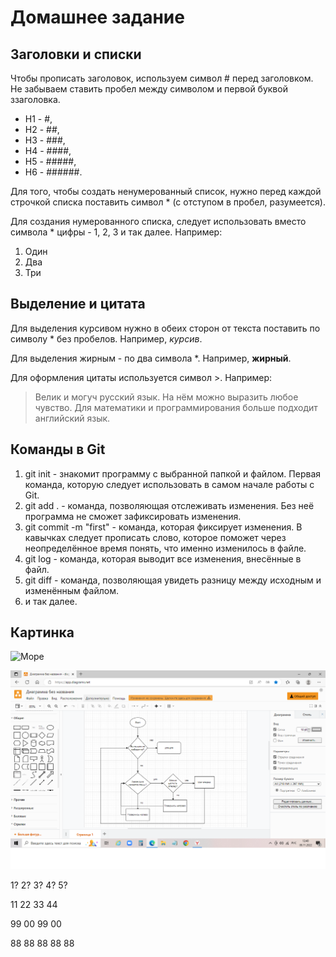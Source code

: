 # Домашнее задание

## Заголовки и списки

Чтобы прописать заголовок, используем символ # перед заголовком. Не забываем ставить пробел между символом и первой буквой ззаголовка.

* Н1 - #,
* Н2 - ##,
* Н3 - ###,
* Н4 - ####,
* Н5 - #####,
* Н6 - ######.

Для того, чтобы создать ненумерованный список, нужно перед каждой строчкой списка поставить символ * (с отступом в пробел, разумеется).

Для создания нумерованного списка, следует использовать вместо символа * цифры - 1, 2, 3 и так далее. Например:
1. Один
2. Два
3. Три

## Выделение и цитата

Для выделения курсивом нужно в обеих сторон от текста поставить по символу * без пробелов. Например, *курсив*.

Для выделения жирным - по два символа *. Например, **жирный**.

Для оформления цитаты используется символ >. Например:

> Велик и могуч русский язык. На нём можно выразить любое чувство. Для математики и программирования больше подходит английский язык.

## Команды в Git

1. git init - знакомит программу с выбранной папкой и файлом. Первая команда, которую следует использовать в самом начале работы с Git.
2. git add . - команда, позволяющая отслеживать изменения. Без неё программа не сможет зафиксировать изменения.
3. git commit -m "first" - команда, которая фиксирует изменения. В кавычках следует прописать слово, которое поможет через неопределённое время понять, что именно изменилось в файле.
4. git log - команда, которая выводит все изменения, внесённые в файл.
5. git diff - команда, позволяющая увидеть разницу между исходным и изменённым файлом.
6. и так далее.

## Картинка

![Море](https://i3.photo.2gis.com/images/branch/30/4222124690832405_6a15.jpg)

![Выход из лабиринта](1.png)

1? 2? 3? 4? 5?

11 22 33 44

99 00 99 00

88 88 88 88 88
